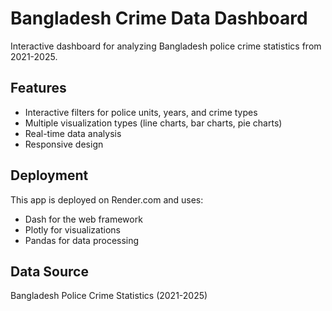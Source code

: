 # Bangladesh Crime Data Dashboard

Interactive dashboard for analyzing Bangladesh police crime statistics from 2021-2025.

## Features
- Interactive filters for police units, years, and crime types
- Multiple visualization types (line charts, bar charts, pie charts)
- Real-time data analysis
- Responsive design

## Deployment
This app is deployed on Render.com and uses:
- Dash for the web framework
- Plotly for visualizations
- Pandas for data processing

## Data Source
Bangladesh Police Crime Statistics (2021-2025)